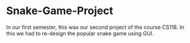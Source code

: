# Snake-Game-Project
In our first semester, this was our second project of the course CS118. In this we had to re-design the popular snake game using GUI. 
